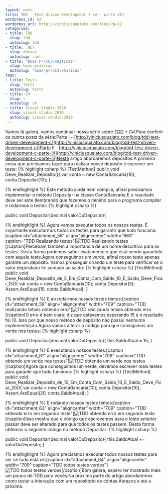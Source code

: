 ```yaml
--- 
layout: post
title: TDD - Test-driven Development + c# - parte III
wordpress_id: 52
wordpress_url: http://viniciusquaiato.com/blog/?p=52
categories: 
- title: TDD
  slug: tdd
  autoslug: tdd
- title: .NET
  slug: dotnet
  autoslug: .net
- title: "Boas Pr\xC3\xA1ticas"
  slug: boas-praticas
  autoslug: "boas-pr\xC3\xA1ticas"
tags: 
- title: Tests
  slug: tests
  autoslug: tests
- title: C#
  slug: c
  autoslug: c#
- title: Visual Studio 2010
  slug: visual-studio-2010
  autoslug: visual-studio-2010
---
```

Vamos lá galera, vamos continuar nossa série sobre [TDD](http://dojofloripa.wordpress.com/2007/09/10/tudo-sobre-tdd/) + C#.Para conferir os outros posts da série:Parte I - [http://viniciusquaiato.com/blog/tdd-test-driven-development-c/](http://viniciusquaiato.com/blog/tdd-test-driven-development-c/)Parte II - [http://viniciusquaiato.com/blog/tdd-test-driven-development-c-parte-ii/](http://viniciusquaiato.com/blog/tdd-test-driven-development-c-parte-ii/)Neste artigo abordaremos depósitos.A primeira coisa que precisamos fazer para realizar nosso depósito é escrever um teste:
{% highlight csharp %}
[TestMethod]
public void Deve_Realizar_Deposito(){
var conta = new ContaBancaria(10);
    conta.Depositar(10);
    }

{% endhighlight %}
Este método ainda nem compila, afinal precisamos implementar o método Depositar na classe ContaBancaria.E o resultado deve ser este (lembrando que fazemos o mínimo para o programa compilar e rodarmos o teste):
{% highlight csharp %}

public void Depositar(decimal valorDoDeposito){


{% endhighlight %}
Agora vamos executar todos os nossos testes. É importante executarmos todos os testes para garantir que tudo funciona:[caption id="attachment_56" align="aligncenter" width="663" caption="TDD Realizando testes"]![TDD Realizando testes](http://viniciusquaiato.com/blog/wp-content/uploads/2009/11/TDD_Realizando_testes.jpg "TDD_Realizando_testes")[/caption]Percebam também a importância de um nome descritivo para os testes. Desta forma podemos saber exatamente o que está sendo garantido com aquele teste.Agora conseguimos um verde, afinal nosso teste apenas garante um depósito. Vamos prosseguir criando um teste para verificar se o valor depositado foi somado ao saldo:
{% highlight csharp %}
[TestMethod]
public void Deve_Realizar_Deposito_de_5_Em_Conta_Com_Saldo_10_E_Saldo_Deve_Ficar_15(){
var conta = new ContaBancaria(10);
    conta.Depositar(5);
    Assert.AreEqual(15, conta.SaldoAtual);
    }

{% endhighlight %}
E ao rodarmos nossos testes temos:[caption id="attachment_59" align="aligncenter" width="709" caption="TDD realizando tetses obtendo erro"]![TDD realizando tetses obtendo erro](http://viniciusquaiato.com/blog/wp-content/uploads/2009/11/TDD_realizando_tetses_obtendo_erro.jpg "TDD_realizando_tetses_obtendo_erro")[/caption]O erro é bem claro: diz que estávamos esperando 15 e o resultado foi 10. Isso por que nosso método de depósito não possui nenhuma implementação.Agora vamos alterar o código para que consigamos um verde nos testes:
{% highlight csharp %}

public void Depositar(decimal valorDoDeposito){    this.SaldoAtual = 15;
    }

{% endhighlight %}
E executando nossos testes:[caption id="attachment_61" align="aligncenter" width="709" caption="TDD obtendo um verde nos testes"]![TDD obtendo um verde nos testes](http://viniciusquaiato.com/blog/wp-content/uploads/2009/11/TDD_obtendo_um_verde_nos_testes.jpg "TDD_obtendo_um_verde_nos_testes")[/caption]Agora que conseguimos um verde, devemos escrever mais testes para garantir que tudo funciona:
{% highlight csharp %}
[TestMethod]
public void Deve_Realizar_Deposito_de_10_Em_Conta_Com_Saldo_10_E_Saldo_Deve_Ficar_20(){
var conta = new ContaBancaria(10);
    conta.Depositar(10);
    Assert.AreEqual(20, conta.SaldoAtual);
    }

{% endhighlight %}
E rodando nossos testes temos:[caption id="attachment_63" align="aligncenter" width="709" caption="TDD obtendo erro em segundo teste"]![TDD obtendo erro em segundo teste](http://viniciusquaiato.com/blog/wp-content/uploads/2009/11/TDD_obtendo_erro_em_segundo_teste.jpg "TDD_obtendo_erro_em_segundo_teste")[/caption]Isso mostra que o código que escrevemos para o teste anterior passar deve ser alterado para que todos os testes passem. Desta forma obtemos o seguinte código no método Depositar:
{% highlight csharp %}

public void Depositar(decimal valorDoDeposito){    this.SaldoAtual += valorDoDeposito;
    }

{% endhighlight %}
Agora precisamos executar todos nossos testes para ver se tudo está ok:[caption id="attachment_64" align="aligncenter" width="709" caption="TDD todos testes verdes"]![TDD todos testes verdes](http://viniciusquaiato.com/blog/wp-content/uploads/2009/11/TDD_todos_testes_verdes.jpg "TDD_todos_testes_verdes")[/caption]Bom galera, espero ter mostrado mais um pouco de TDD para vocês.Na próxima parte do artigo abordaremos como testar a interação com um repositório de contas.Abraços e até a próxima.
